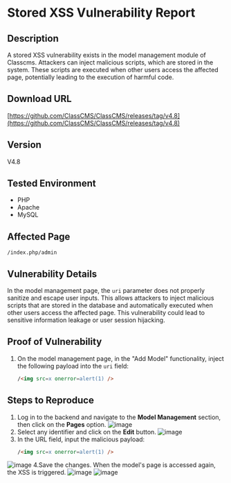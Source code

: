 # Stored XSS Vulnerability Report

## Description
A stored XSS vulnerability exists in the model management module of Classcms. Attackers can inject malicious scripts, which are stored in the system. These scripts are executed when other users access the affected page, potentially leading to the execution of harmful code.

## Download URL
[https://github.com/ClassCMS/ClassCMS/releases/tag/v4.8](https://github.com/ClassCMS/ClassCMS/releases/tag/v4.8)

## Version
V4.8

## Tested Environment
- PHP
- Apache
- MySQL

## Affected Page
`/index.php/admin`

## Vulnerability Details
In the model management page, the `uri` parameter does not properly sanitize and escape user inputs. This allows attackers to inject malicious scripts that are stored in the database and automatically executed when other users access the affected page. This vulnerability could lead to sensitive information leakage or user session hijacking.

## Proof of Vulnerability

1. On the model management page, in the "Add Model" functionality, inject the following payload into the `uri` field:
   ```html
   /<img src=x onerror=alert(1) />

## Steps to Reproduce

1. Log in to the backend and navigate to the **Model Management** section, then click on the **Pages** option.
![image](https://github.com/user-attachments/assets/30b27402-773f-4baf-a6ca-fc1e520dabd0)
2. Select any identifier and click on the **Edit** button.
![image](https://github.com/user-attachments/assets/6b2206e8-6b04-40af-b243-4cb01eea8b65)
3. In the URL field, input the malicious payload:
   ```html
   /<img src=x onerror=alert(1) />
![image](https://github.com/user-attachments/assets/b494d4fb-f80a-40c7-9145-0860edcab7b3)
4.Save the changes. When the model's page is accessed again, the XSS is triggered.
![image](https://github.com/user-attachments/assets/d2df1c82-caf7-46e3-894f-929a74632c2f)
![image](https://github.com/user-attachments/assets/5b4f650e-a4ee-4b16-bee7-b7d4e63905cd)



